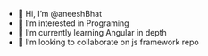 - 👋 Hi, I’m @aneeshBhat
- 👀 I’m interested in Programing
- 🌱 I’m currently learning Angular in depth
- 💞️ I’m looking to collaborate on js framework repo

<!---
aneeshBhat/aneeshBhat is a ✨ special ✨ repository because its `README.md` (this file) appears on your GitHub profile.
You can click the Preview link to take a look at your changes.
--->

